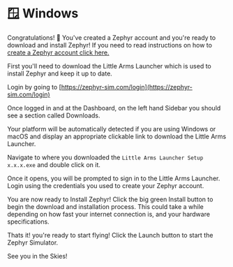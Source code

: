 # 🪟 Windows

Congratulations! 🎊 You've created a Zephyr account and you're ready to download and install Zephyr! If you need to read instructions on how to [create a Zephyr account click here.](../../create-an-account.md)



First you'll need to download the Little Arms Launcher which is used to install Zephyr and keep it up to date. &#x20;

Login by going to [https://zephyr-sim.com/login](https://zephyr-sim.com/login)

Once logged in and at the Dashboard, on the left hand Sidebar you should see a section called Downloads. &#x20;



Your platform will be automatically detected if you are using Windows or macOS and display an appropriate clickable link to download the Little Arms Launcher. &#x20;





Navigate to where you downloaded the `Little Arms Launcher Setup x.x.x.exe` and double click on it.



Once it opens, you will be prompted to sign in to the Little Arms Launcher. Login using the credentials you used to create your Zephyr account.



You are now ready to Install Zephyr! Click the big green Install button to begin the download and installation process.  This could take a while depending on how fast your internet connection is, and your hardware specifications.&#x20;



Thats it! you're ready to start flying! Click the Launch button to start the Zephyr Simulator.





See you in the Skies!
